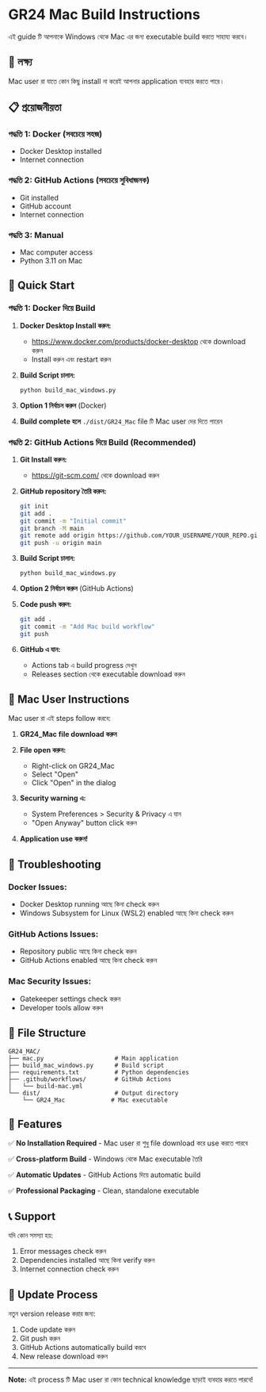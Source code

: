 # GR24 Mac Build Instructions

এই guide টি আপনাকে Windows থেকে Mac এর জন্য executable build করতে সাহায্য করবে।

## 🎯 লক্ষ্য
Mac user রা যাতে কোন কিছু install না করেই আপনার application ব্যবহার করতে পারে।

## 📋 প্রয়োজনীয়তা

### পদ্ধতি 1: Docker (সবচেয়ে সহজ)
- Docker Desktop installed
- Internet connection

### পদ্ধতি 2: GitHub Actions (সবচেয়ে সুবিধাজনক)
- Git installed
- GitHub account
- Internet connection

### পদ্ধতি 3: Manual
- Mac computer access
- Python 3.11 on Mac

## 🚀 Quick Start

### পদ্ধতি 1: Docker দিয়ে Build

1. **Docker Desktop Install করুন:**
   - https://www.docker.com/products/docker-desktop থেকে download করুন
   - Install করুন এবং restart করুন

2. **Build Script চালান:**
   ```bash
   python build_mac_windows.py
   ```
   
3. **Option 1 নির্বাচন করুন** (Docker)

4. **Build complete হলে** `./dist/GR24_Mac` file টি Mac user দের দিতে পারেন

### পদ্ধতি 2: GitHub Actions দিয়ে Build (Recommended)

1. **Git Install করুন:**
   - https://git-scm.com/ থেকে download করুন

2. **GitHub repository তৈরি করুন:**
   ```bash
   git init
   git add .
   git commit -m "Initial commit"
   git branch -M main
   git remote add origin https://github.com/YOUR_USERNAME/YOUR_REPO.git
   git push -u origin main
   ```

3. **Build Script চালান:**
   ```bash
   python build_mac_windows.py
   ```
   
4. **Option 2 নির্বাচন করুন** (GitHub Actions)

5. **Code push করুন:**
   ```bash
   git add .
   git commit -m "Add Mac build workflow"
   git push
   ```

6. **GitHub এ যান:**
   - Actions tab এ build progress দেখুন
   - Releases section থেকে executable download করুন

## 📱 Mac User Instructions

Mac user রা এই steps follow করবে:

1. **GR24_Mac file download করুন**

2. **File open করুন:**
   - Right-click on GR24_Mac
   - Select "Open"
   - Click "Open" in the dialog

3. **Security warning এ:**
   - System Preferences > Security & Privacy এ যান
   - "Open Anyway" button click করুন

4. **Application use করুন!**

## 🔧 Troubleshooting

### Docker Issues:
- Docker Desktop running আছে কিনা check করুন
- Windows Subsystem for Linux (WSL2) enabled আছে কিনা check করুন

### GitHub Actions Issues:
- Repository public আছে কিনা check করুন
- GitHub Actions enabled আছে কিনা check করুন

### Mac Security Issues:
- Gatekeeper settings check করুন
- Developer tools allow করুন

## 📁 File Structure

```
GR24_MAC/
├── mac.py                    # Main application
├── build_mac_windows.py      # Build script
├── requirements.txt          # Python dependencies
├── .github/workflows/        # GitHub Actions
│   └── build-mac.yml
└── dist/                     # Output directory
    └── GR24_Mac             # Mac executable
```

## 🎉 Features

✅ **No Installation Required** - Mac user রা শুধু file download করে use করতে পারবে

✅ **Cross-platform Build** - Windows থেকে Mac executable তৈরি

✅ **Automatic Updates** - GitHub Actions দিয়ে automatic build

✅ **Professional Packaging** - Clean, standalone executable

## 📞 Support

যদি কোন সমস্যা হয়:
1. Error messages check করুন
2. Dependencies installed আছে কিনা verify করুন
3. Internet connection check করুন

## 🔄 Update Process

নতুন version release করার জন্য:
1. Code update করুন
2. Git push করুন
3. GitHub Actions automatically build করবে
4. New release download করুন

---

**Note:** এই process টি Mac user রা কোন technical knowledge ছাড়াই ব্যবহার করতে পারবে!
